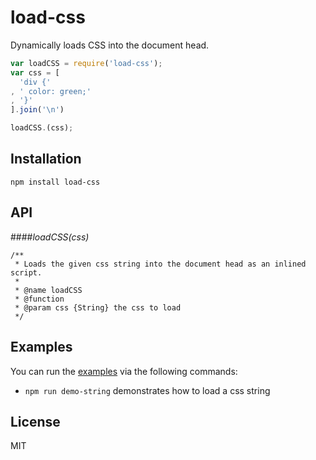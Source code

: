 # load-css

Dynamically loads CSS into the document head.

```js
var loadCSS = require('load-css');
var css = [
  'div {'
, ' color: green;'
, '}'
].join('\n')

loadCSS.(css);
```

## Installation

    npm install load-css

## API

####*loadCSS(css)*

```
/**
 * Loads the given css string into the document head as an inlined script.
 * 
 * @name loadCSS
 * @function
 * @param css {String} the css to load
 */
```

## Examples

You can run the [examples](https://github.com/thlorenz/load-css/tree/master/examples) via the following commands:

- `npm run demo-string` demonstrates how to load a css string

## License

MIT
